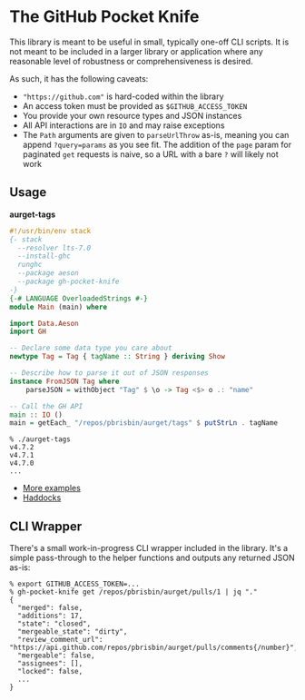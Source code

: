 # The GitHub Pocket Knife

This library is meant to be useful in small, typically one-off CLI scripts. It
is not meant to be included in a larger library or application where any
reasonable level of robustness or comprehensiveness is desired.

As such, it has the following caveats:

- `"https://github.com"` is hard-coded within the library
- An access token must be provided as `$GITHUB_ACCESS_TOKEN`
- You provide your own resource types and JSON instances
- All API interactions are in `IO` and may raise exceptions
- The `Path` arguments are given to `parseUrlThrow` as-is, meaning you can append
  `?query=params` as you see fit. The addition of the `page` param for paginated
  `get` requests is naive, so a URL with a bare `?` will likely not work

## Usage

**aurget-tags**

```hs
#!/usr/bin/env stack
{- stack
  --resolver lts-7.0
  --install-ghc
  runghc
  --package aeson
  --package gh-pocket-knife
-}
{-# LANGUAGE OverloadedStrings #-}
module Main (main) where

import Data.Aeson
import GH

-- Declare some data type you care about
newtype Tag = Tag { tagName :: String } deriving Show

-- Describe how to parse it out of JSON responses
instance FromJSON Tag where
    parseJSON = withObject "Tag" $ \o -> Tag <$> o .: "name"

-- Call the GH API
main :: IO ()
main = getEach_ "/repos/pbrisbin/aurget/tags" $ putStrLn . tagName
```

```console
% ./aurget-tags
v4.7.2
v4.7.1
v4.7.0
...
```

- [More examples](examples/)
- [Haddocks](http://hackage.haskell.org/package/gh-pocket-knife)

## CLI Wrapper

There's a small work-in-progress CLI wrapper included in the library. It's a
simple pass-through to the helper functions and outputs any returned JSON as-is:

```console
% export GITHUB_ACCESS_TOKEN=...
% gh-pocket-knife get /repos/pbrisbin/aurget/pulls/1 | jq "."
{
  "merged": false,
  "additions": 17,
  "state": "closed",
  "mergeable_state": "dirty",
  "review_comment_url": "https://api.github.com/repos/pbrisbin/aurget/pulls/comments{/number}",
  "mergeable": false,
  "assignees": [],
  "locked": false,
  ...
}
```
